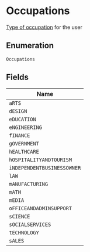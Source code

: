 
# Occupations

[Type of occupation](#/rest/models/structures/occupation) for the user

## Enumeration

`Occupations`

## Fields

| Name |
|  --- |
| `aRTS` |
| `dESIGN` |
| `eDUCATION` |
| `eNGINEERING` |
| `fINANCE` |
| `gOVERNMENT` |
| `hEALTHCARE` |
| `hOSPITALITYANDTOURISM` |
| `iNDEPENDENTBUSINESSOWNER` |
| `lAW` |
| `mANUFACTURING` |
| `mATH` |
| `mEDIA` |
| `oFFICEANDADMINSUPPORT` |
| `sCIENCE` |
| `sOCIALSERVICES` |
| `tECHNOLOGY` |
| `sALES` |

